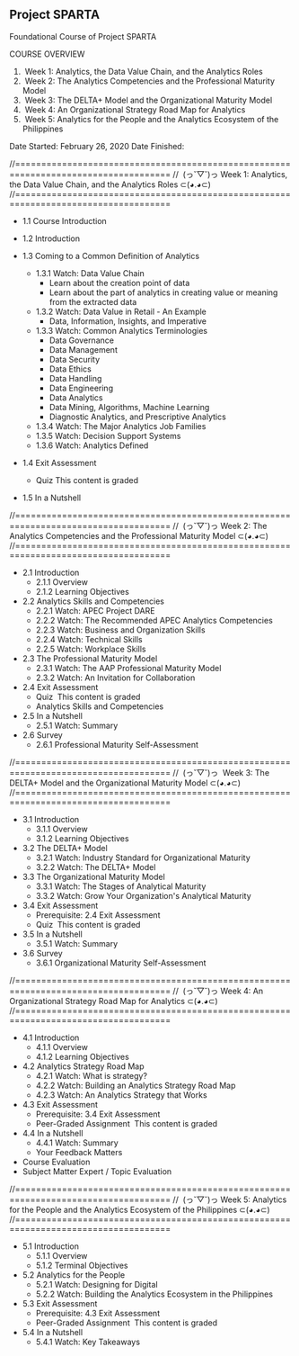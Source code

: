 ## Project SPARTA
Foundational Course of Project SPARTA

COURSE OVERVIEW
1.  Week 1: Analytics, the Data Value Chain, and the Analytics Roles
2.  Week 2: The Analytics Competencies and the Professional Maturity Model
3.  Week 3: The DELTA+ Model and the Organizational Maturity Model
4.  Week 4: An Organizational Strategy Road Map for Analytics
5.  Week 5: Analytics for the People and the Analytics Ecosystem of the Philippines

Date Started: February 26, 2020
Date Finished:


//====================================================================================
//  (っ˘▽˘)っ Week 1: Analytics, the Data Value Chain, and the Analytics Roles ⊂(◕.◕⊂)
//====================================================================================
 
- 1.1 Course Introduction
- 1.2 Introduction
- 1.3 Coming to a Common Definition of Analytics
	- 1.3.1 Watch: Data Value Chain
		- Learn about the creation point of data 
		- Learn about the part of analytics in creating value or meaning from the extracted data
	- 1.3.2 Watch: Data Value in Retail - An Example
		- Data, Information, Insights, and Imperative
	- 1.3.3 Watch: Common Analytics Terminologies
		- Data Governance
		- Data Management
		- Data Security
		- Data Ethics
		- Data Handling
		- Data Engineering
		- Data Analytics
		- Data Mining, Algorithms, Machine Learning
		- Diagnostic Analytics, and Prescriptive Analytics
	- 1.3.4 Watch: The Major Analytics Job Families
	- 1.3.5 Watch: Decision Support Systems
	- 1.3.6 Watch: Analytics Defined

- 1.4 Exit Assessment
	- Quiz This content is graded

- 1.5 In a Nutshell

//====================================================================================
//  (っ˘▽˘)っ Week 2: The Analytics Competencies and the Professional Maturity Model ⊂(◕.◕⊂)
//====================================================================================

- 2.1 Introduction
	- 2.1.1 Overview
	- 2.1.2 Learning Objectives
-  2.2 Analytics Skills and Competencies
	- 2.2.1 Watch: APEC Project DARE
	- 2.2.2 Watch: The Recommended APEC Analytics Competencies
	- 2.2.3 Watch: Business and Organization Skills
	- 2.2.4 Watch: Technical Skills
	- 2.2.5 Watch: Workplace Skills
-  2.3 The Professional Maturity Model
	- 2.3.1 Watch: The AAP Professional Maturity Model
	- 2.3.2 Watch: An Invitation for Collaboration
-  2.4 Exit Assessment
	- Quiz  This content is graded
	- Analytics Skills and Competencies
-  2.5 In a Nutshell
	- 2.5.1 Watch: Summary
-  2.6 Survey
	- 2.6.1 Professional Maturity Self-Assessment

//====================================================================================
//  (っ˘▽˘)っ  Week 3: The DELTA+ Model and the Organizational Maturity Model ⊂(◕.◕⊂)
//====================================================================================
- 3.1 Introduction
	- 3.1.1 Overview
	- 3.1.2 Learning Objectives
-  3.2 The DELTA+ Model
	- 3.2.1 Watch: Industry Standard for Organizational Maturity
	- 3.2.2 Watch: The DELTA+ Model
-  3.3 The Organizational Maturity Model
	- 3.3.1 Watch: The Stages of Analytical Maturity
	- 3.3.2 Watch: Grow Your Organization's Analytical Maturity
-  3.4 Exit Assessment
	- Prerequisite: 2.4 Exit Assessment
	- Quiz  This content is graded
-  3.5 In a Nutshell
	- 3.5.1 Watch: Summary
-  3.6 Survey
	- 3.6.1 Organizational Maturity Self-Assessment

//====================================================================================
//  (っ˘▽˘)っ Week 4: An Organizational Strategy Road Map for Analytics ⊂(◕.◕⊂)
//====================================================================================

- 4.1 Introduction
	- 4.1.1 Overview
	- 4.1.2 Learning Objectives
-  4.2 Analytics Strategy Road Map
	- 4.2.1 Watch: What is strategy?
	- 4.2.2 Watch: Building an Analytics Strategy Road Map
	- 4.2.3 Watch: An Analytics Strategy that Works
-  4.3 Exit Assessment
	- Prerequisite: 3.4 Exit Assessment
	- Peer-Graded Assignment  This content is graded
-  4.4 In a Nutshell
	- 4.4.1 Watch: Summary
	-  Your Feedback Matters
- Course Evaluation
- Subject Matter Expert / Topic Evaluation

//====================================================================================
//  (っ˘▽˘)っ Week 5: Analytics for the People and the Analytics Ecosystem of the Philippines ⊂(◕.◕⊂)
//====================================================================================

- 5.1 Introduction
	- 5.1.1 Overview
	- 5.1.2 Terminal Objectives
-  5.2 Analytics for the People
	- 5.2.1 Watch: Designing for Digital
	- 5.2.2 Watch: Building the Analytics Ecosystem in the Philippines
-  5.3 Exit Assessment
	- Prerequisite: 4.3 Exit Assessment
	- Peer-Graded Assignment  This content is graded
-  5.4 In a Nutshell
	- 5.4.1 Watch: Key Takeaways
  
  
